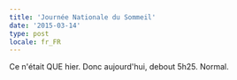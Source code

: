 ```yaml
---
title: 'Journée Nationale du Sommeil'
date: '2015-03-14'
type: post
locale: fr_FR
---
```


Ce n'était QUE hier. Donc aujourd'hui, debout 5h25. Normal.

